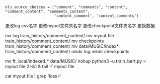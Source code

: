


    nlu_source_choices = ["comment", "comments", "content", "comment_content", "comments_content",
                          'content_comment', 'content_comments']


更改log csv名字
更改myout文件夹名字
更改checkpoint文件夹名字
更换数据

mv log train_history/comment_content/
mv myout.file train_history/comment_content/
mv checkpoints train_history/comment_content/
mv data/MUSIC/index*  train_history/comment_content/
mkdir log
mkdir checkpoints 



mv ft_local/indexed_*    data/MUSIC/
nohup python3 -u train_bert.py  > myout.file 2>&1 &
tail -f myout.file

cat myout.file | grep 'loss='